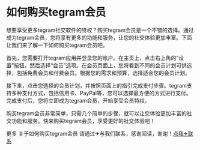 # 如何购买tegram会员

想要享受更多tegram社交软件的特权？购买tegram会员是一个不错的选择。通过成为tegram会员，您将享有更多的功能和服务，让您的社交体验更加丰富。下面让我们来了解一下如何购买tegram会员吧。

首先，您需要打开tegram应用并登录您的账户。在主页上，点击右上角的“设置”按钮，然后选择“会员”选项。在会员页面上，您将看到不同的会员计划可供选择，包括免费会员和付费会员。根据您的需求和预算，选择适合您的会员计划。

接下来，点击您选择的会员计划，并按照页面上的指引完成支付步骤。tegram支持多种支付方式，包括信用卡、PayPal等，您可以选择最方便的方式进行支付。完成支付后，您将立即成为tegram会员，开始享受会员特权。

购买tegram会员非常简单，只需几个简单的步骤，就可以让您体验更加丰富的社交功能和服务。快来购买tegram会员，享受更好的社交体验吧！

更多 关于如何购买tegram会员 请通过✈与我们联系，感谢阅读，谢谢！[点我✈联系](https://ss.k02.cc)